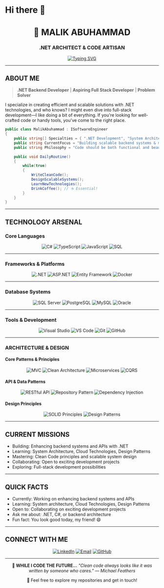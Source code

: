 # Hi there 👋

<div align="center">

# 🚀 **MALIK ABUHAMMAD**

### **.NET ARCHITECT & CODE ARTISAN**

[![Typing SVG](https://readme-typing-svg.demolab.com?font=Fira+Code\&size=28\&duration=4000\&pause=1000\&color=00FF00\&width=600\&lines=CRAFTING+SCALABLE+SYSTEMS+⚡;DESIGNING+CLEAN+ARCHITECTURE+🎯;BUILDING+THE+FUTURE+ONE+LINE+AT+A+TIME+💻)](https://git.io/typing-svg)

</div>

---

##  **ABOUT ME**

>  **.NET Backend Developer** |  **Aspiring Full Stack Developer** |  **Problem Solver**

I specialize in creating efficient and scalable solutions with .NET technologies, and who knows? I might even dive into full-stack development—I like doing a bit of everything. If you're looking for well-crafted code or handy tools, you've come to the right place.

```csharp
public class MalikAbuhammad : ISoftwareEngineer
{
    public string[] Specialties = { ".NET Development", "System Architecture", "Cloud Solutions" };
    public string CurrentFocus = "Building scalable backend systems & mastering cloud technologies";
    public string Philosophy = "Code should be both functional and beautiful";
    
    public void DailyRoutine()
    {
        while(true)
        {
            WriteCleanCode();
            DesignScalableSystems();
            LearnNewTechnologies();
            DrinkCoffee(); // ☕ Essential!
        }
    }
}
```

---

##  **TECHNOLOGY ARSENAL**

###  **Core Languages**

<div align="center">

![C#](https://img.shields.io/badge/C%23-239120?style=for-the-badge\&logo=c-sharp\&logoColor=white)
![TypeScript](https://img.shields.io/badge/TypeScript-007ACC?style=for-the-badge\&logo=typescript\&logoColor=white)
![JavaScript](https://img.shields.io/badge/JavaScript-F7DF1E?style=for-the-badge\&logo=javascript\&logoColor=black)
![SQL](https://img.shields.io/badge/SQL-4479A1?style=for-the-badge\&logo=postgresql\&logoColor=white)

</div>

---

###  **Frameworks & Platforms**

<div align="center">

![.NET](https://img.shields.io/badge/.NET-512BD4?style=for-the-badge\&logo=dotnet\&logoColor=white)
![ASP.NET](https://img.shields.io/badge/ASP.NET-512BD4?style=for-the-badge\&logo=dotnet\&logoColor=white)
![Entity Framework](https://img.shields.io/badge/Entity_Framework-FFFFFF?style=for-the-badge\&logo=dotnet\&logoColor=black)
![Docker](https://img.shields.io/badge/Docker-2496ED?style=for-the-badge\&logo=docker\&logoColor=white)

</div>

---

###  **Database Systems**

<div align="center">

![SQL Server](https://img.shields.io/badge/SQL_Server-CC2927?style=for-the-badge\&logo=microsoftsqlserver\&logoColor=white)
![PostgreSQL](https://img.shields.io/badge/PostgreSQL-336791?style=for-the-badge\&logo=postgresql\&logoColor=white)
![MySQL](https://img.shields.io/badge/MySQL-4479A1?style=for-the-badge\&logo=mysql\&logoColor=white)
![Oracle](https://img.shields.io/badge/Oracle-F80000?style=for-the-badge\&logo=oracle\&logoColor=white)

</div>

---

###  **Tools & Development**

<div align="center">

![Visual Studio](https://img.shields.io/badge/Visual_Studio-5C2D91?style=for-the-badge\&logo=visualstudio\&logoColor=white)
![VS Code](https://img.shields.io/badge/VS_Code-007ACC?style=for-the-badge\&logo=visualstudiocode\&logoColor=white)
![Git](https://img.shields.io/badge/Git-F05033?style=for-the-badge\&logo=git\&logoColor=white)
![GitHub](https://img.shields.io/badge/GitHub-181717?style=for-the-badge\&logo=github\&logoColor=white)

</div>

---

###  **ARCHITECTURE & DESIGN**

####  Core Patterns & Principles

<div align="center">

![MVC](https://img.shields.io/badge/MVC-5C2D91?style=for-the-badge\&logo=dotnet\&logoColor=white)
![Clean Architecture](https://img.shields.io/badge/Clean_Architecture-512BD4?style=for-the-badge\&logo=dotnet\&logoColor=white)
![Microservices](https://img.shields.io/badge/Microservices-2496ED?style=for-the-badge\&logo=docker\&logoColor=white)
![CQRS](https://img.shields.io/badge/CQRS-0078D7?style=for-the-badge\&logo=microsoft\&logoColor=white)

</div>

####  API & Data Patterns

<div align="center">

![RESTful API](https://img.shields.io/badge/RESTful_API-0081CB?style=for-the-badge\&logo=swagger\&logoColor=white)
![Repository Pattern](https://img.shields.io/badge/Repository_Pattern-181717?style=for-the-badge\&logo=github\&logoColor=white)
![Dependency Injection](https://img.shields.io/badge/Dependency_Injection-68217A?style=for-the-badge\&logo=dotnet\&logoColor=white)

</div>

####  Design Principles

<div align="center">

![SOLID Principles](https://img.shields.io/badge/SOLID_Principles-000000?style=for-the-badge\&logo=codeforces\&logoColor=white)
![Design Patterns](https://img.shields.io/badge/Design_Patterns-444444?style=for-the-badge\&logo=codeproject\&logoColor=white)

</div>

---

##  **CURRENT MISSIONS**

*  Building: Enhancing backend systems and APIs with .NET
*  Learning: System Architecture, Cloud Technologies, Design Patterns
*  Mastering: Clean Code principles and scalable system design
*  Collaborating: Open to exciting development projects
*  Exploring: Full-stack development possibilities

---

##  **QUICK FACTS**

*  Currently: Working on enhancing backend systems and APIs
*  Learning: System architecture, Cloud Technologies, Design Patterns
*  Open to: Collaborating on exciting development projects
*  Ask me about: .NET, C#, or backend architecture
*  Fun fact: You look good today, my friend! 😄

---

##  **CONNECT WITH ME**

<div align="center">

[![LinkedIn](https://img.shields.io/badge/LinkedIn-0077B5?style=for-the-badge\&logo=linkedin\&logoColor=white)](https://www.linkedin.com/in/malik-abuhammad)
[![Email](https://img.shields.io/badge/Email-D14836?style=for-the-badge\&logo=gmail\&logoColor=white)](mailto:malik.shaher16@gmail.com)
[![GitHub](https://img.shields.io/badge/GitHub-181717?style=for-the-badge\&logo=github\&logoColor=white)](https://github.com)

</div>

---

<div align="center">

🎵 **WHILE I CODE THE FUTURE...**
*"Clean code always looks like it was written by someone who cares." — Michael Feathers*

🌟 Feel free to explore my repositories and get in touch!

</div>

